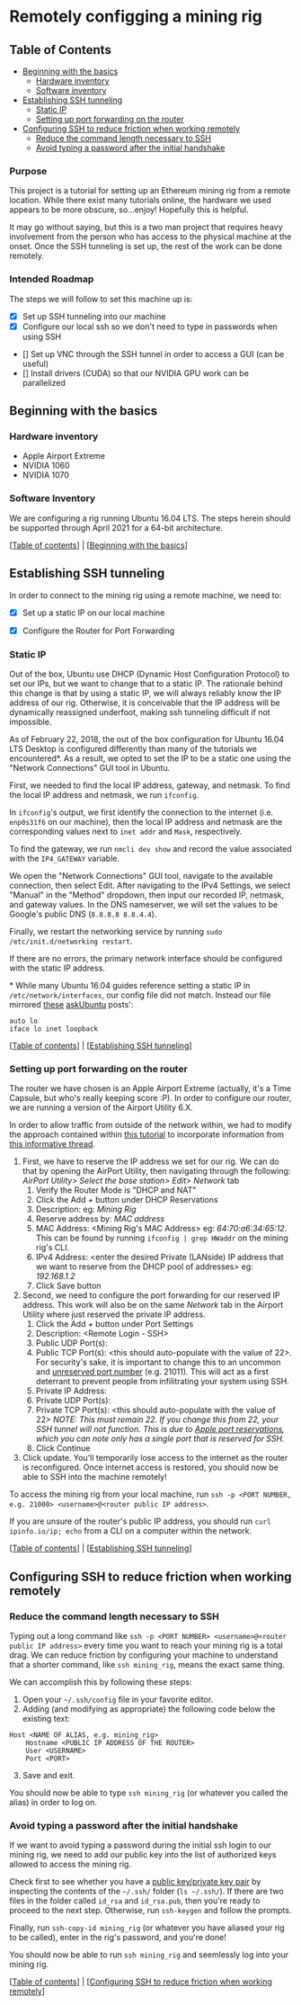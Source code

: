 # Remotely configging a mining rig
## Table of Contents
- [Beginning with the basics](#beginning-with-the-basics)
	- [Hardware inventory](#hardware-inventory)
	- [Software inventory](#software-inventory)
- [Establishing SSH tunneling](#establishing-ssh-tunneling)
	- [Static IP](#static-ip)
	- [Setting up port forwarding on the router](#setting-up-port-forwarding-on-the-router)
- [Configuring SSH to reduce friction when working remotely](#configuring-ssh-to-reduce-friction-when-working-remotely)
	- [Reduce the command length necessary to SSH](#reduce-the-command-length-necessary-to-SSH)
	- [Avoid typing a password after the initial handshake](#avoid-typing-a-password-after-the-initial-handshake)

### Purpose

This project is a tutorial for setting up an Ethereum mining rig from a remote location. While there exist many tutorials online, the hardware we used appears to be more obscure, so...enjoy!
Hopefully this is helpful.

It may go without saying, but this is a two man project that requires heavy involvement from the person who has access to the physical machine at the onset. Once the SSH tunneling is set up, the rest of the work can be done remotely.

### Intended Roadmap

The steps we will follow to set this machine up is:
- [X] Set up SSH tunneling into our machine
- [X] Configure our local ssh so we don't need to type in passwords when using SSH
- [] Set up VNC through the SSH tunnel in order to access a GUI (can be useful)
- [] Install drivers (CUDA) so that our NVIDIA GPU work can be parallelized

## Beginning with the basics
### Hardware inventory
- Apple Airport Extreme
- NVIDIA 1060
- NVIDIA 1070

### Software Inventory
We are configuring a rig running Ubuntu 16.04 LTS. The steps herein should be supported through April 2021 for a 64-bit architecture.

[[Table of contents](#table-of-contents)] | [[Beginning with the basics](#beginning-with-the-basics)]

## Establishing SSH tunneling
In order to connect to the mining rig using a remote machine, we need to:
- [X] Set up a static IP on our local machine
- [X] Configure the Router for Port Forwarding


### Static IP
Out of the box, Ubuntu use DHCP (Dynamic Host Configuration Protocol) to set our IPs, but we want to change that to a static IP. The rationale behind this change is that by using a static IP, we will always reliably know the IP address of our rig. Otherwise, it is conceivable that the IP address will be dynamically reassigned underfoot, making ssh tunneling difficult if not impossible.

As of February 22, 2018, the out of the box configuration for Ubuntu 16.04 LTS Desktop is configured differently than many of the tutorials we encountered\*. As a result, we opted to set the IP to be a static one using the "Network Connections" GUI tool in Ubuntu. 

First, we needed to find the local IP address, gateway, and netmask. To find the local IP address and netmask, we run `ifconfig`. 

In `ifconfig`'s output, we first identify the connection to the internet (i.e. `enp0s31f6` on our machine), then the local IP address and netmask are the corresponding values next to `inet addr` and `Mask`, respectively.

To find the gateway, we run `nmcli dev show` and record the value associated with the `IP4_GATEWAY` variable.

We open the "Network Connections" GUI tool, navigate to the available connection, then select Edit.
After navigating to the IPv4 Settings, we select "Manual" in the "Method" dropdown, then input our recorded IP, netmask, and gateway values.
In the DNS nameserver, we will set the values to be Google's public DNS (`8.8.8.8 8.8.4.4`).

Finally, we restart the networking service by running `sudo /etc/init.d/networking restart`.

If there are no errors, the primary network interface should be configured with the static IP address.

\* While many Ubuntu 16.04 guides reference setting a static IP in `/etc/network/interfaces`, our config file did not match. Instead our file mirrored [these](https://askubuntu.com/questions/874689/16-04-static-ip) [askUbuntu](https://askubuntu.com/questions/948078/ubuntu-16-04-where-is-the-network-configuration) posts':
```
auto lo
iface lo inet loopback
``` 

[[Table of contents](#table-of-contents)] | [[Establishing SSH tunneling](#establishing-ssh-tunneling)]

### Setting up port forwarding on the router

The router we have chosen is an Apple Airport Extreme (actually, it's a Time Capsule, but who's really keeping score :P). In order to configure our router, we are running a version of the Airport Utility 6.X.

In order to allow traffic from outside of the network within, we had to modify the approach contained within [this tutorial](https://www.rainmachine.com/support/portforwarding/Port-Forwarding-Apple-AirPortExtreme-Router-for-HTTPS.pdf) to incorporate information from [this informative thread](https://lime-technology.com/forums/topic/31154-how-to-request-ssh-from-outside-home-network/).

1. First, we have to reserve the IP address we set for our rig. We can do that by opening the AirPort Utility, then navigating through the following:
*AirPort Utility​> Select the base station​> Edit​> Network​* tab
	1. Verify the Router Mode is "​DHCP and NAT"
	2. Click the Add *+* ​button under DHCP Reservations
	3. Description: <enter the desired description of the host device> eg: *Mining Rig*
	4. Reserve address by: *MAC address*
	5. MAC Address: <Mining Rig's MAC Address> eg: *64:70:a6:34:65:12*. This can be found by running `ifconfig | grep HWaddr` on the mining rig's CLI.
	6. IPv4 Address: <enter the desired Private (LAN­side) IP address that we want to reserve from
the DHCP pool of addresses> eg: *192.168.1.2*
	7. Click Save ​button
2. Second, we need to configure the port forwarding for our reserved IP address. This work will also be on the same *Network* tab in the Airport Utility where just reserved the private IP address.
	1. Click the Add *+* ​button under Port Settings
	2. Description: <Remote Login - SSH>
	3. Public UDP Port(s): <leave blank>
	4. Public TCP Port(s): <this should auto-populate with the value of 22>. For security's sake, it is important to change this to an uncommon and [unreserved port number](https://en.wikipedia.org/wiki/List_of_TCP_and_UDP_port_number) (e.g. 21011). This will act as a first deterrant to prevent people from infilitrating your system using SSH.
	5. Private IP Address: <enter the private IP address we reserved in the previous step> 
	6. Private UDP Port(s): <leave blank>
	7. Private TCP Port(s): <this should auto-populate with the value of 22> *NOTE: This _must_ remain 22. If you change this from 22, your SSH tunnel will not function. This is due to [Apple port reservations](https://support.apple.com/en-us/HT202944), which you can note only has a single port that is reserved for SSH.*
	8. Click Continue
3. Click update. You'll temporarily lose access to the internet as the router is reconfigured. Once internet access is restored, you should now be able to SSH into the machine remotely!

To access the mining rig from your local machine, run `ssh -p <PORT NUMBER, e.g. 21000> <username>@<router public IP address>`.

If you are unsure of the router's public IP address, you should run `curl ipinfo.io/ip; echo` from a CLI on a computer within the network.

[[Table of contents](#table-of-contents)] | [[Establishing SSH tunneling](#establishing-ssh-tunneling)]

## Configuring SSH to reduce friction when working remotely

### Reduce the command length necessary to SSH
Typing out a long command like `ssh -p <PORT NUMBER> <username>@<router public IP address>` every time you want to reach your mining rig is a total drag. We can reduce friction by configuring your machine to understand that a shorter command, like `ssh mining_rig`, means the exact same thing.

We can accomplish this by following these steps:
1. Open your `~/.ssh/config` file in your favorite editor.
2. Adding (and modifying as appropriate) the following code below the existing text:
```
Host <NAME OF ALIAS, e.g. mining_rig>
	Hostname <PUBLIC IP ADDRESS OF THE ROUTER>
	User <USERNAME>
	Port <PORT>
```
3. Save and exit.

You should now be able to type `ssh mining_rig` (or whatever you called the alias) in order to log on.

### Avoid typing a password after the initial handshake

If we want to avoid typing a password during the initial ssh login to our mining rig, we need to add our public key into the list of authorized keys allowed to access the mining rig.

Check first to see whether you have a [public key/private key pair](https://en.wikipedia.org/wiki/Public-key_cryptography) by inspecting the contents of the `~/.ssh/` folder (`ls ~/.ssh/`). If there are two files in the folder called `id_rsa` and `id_rsa.pub`, then you're ready to proceed to the next step. Otherwise, run `ssh-keygen` and follow the prompts.

Finally, run `ssh-copy-id mining_rig` (or whatever you have aliased your rig to be called), enter in the rig's password, and you're done!

You should now be able to run `ssh mining_rig` and seemlessly log into your mining rig.

[[Table of contents](#table-of-contents)] | [[Configuring SSH to reduce friction when working remotely](#configuring-ssh-to-reduce-friction-when-working-remotely)]


